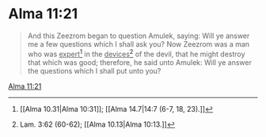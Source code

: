 # Alma 11:21

> And this Zeezrom began to question Amulek, saying: Will ye answer me a few questions which I shall ask you? Now Zeezrom was a man who was <u>expert</u>[^a] in the <u>devices</u>[^b] of the devil, that he might destroy that which was good; therefore, he said unto Amulek: Will ye answer the questions which I shall put unto you?

[Alma 11:21](https://www.churchofjesuschrist.org/study/scriptures/bofm/alma/11?lang=eng&id=p21#p21)


[^a]: [[Alma 10.31|Alma 10:31]]; [[Alma 14.7|14:7 (6-7, 18, 23).]]
[^b]: Lam. 3:62 (60-62); [[Alma 10.13|Alma 10:13.]]
